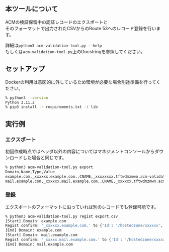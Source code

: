 ## 本ツールについて

ACMの検証保留中の認証レコードのエクスポートと  
そのフォーマットで出力されたCSVからのRoute 53へのレコード登録を行います。

詳細は`python3 acm-validation-tool.py --help`  
もしくは`acm-validation-tool.py`上のDocstringを参照してください。

## セットアップ

Dockerの利用は意図的に外しているため環境が必要な場合別途準備を行ってください。

```bash
% python3 --version
Python 3.11.2
% pip3 install -r requirements.txt -t lib
```

## 実行例
### エクスポート

初回作成時点ではヘッダ以外の内容についてはマネジメントコンソールからダウンロードした場合と同じです。

```bash
% python3 acm-validation-tool.py export
Domain,Name,Type,Value
example.com,_xxxxxx.example.com.,CNAME,_xxxxxxxx.tftwdmzmwn.acm-validations.aws.
mail.example.com,_xxxxxx.mail.example.com.,CNAME,_xxxxxx.tftwdmzmwn.acm-validations.aws.
```

### 登録

エクスポートのフォーマットに沿っていれば別のレコードでも登録可能です。

```bash
% python3 acm-validation-tool.py regist export.csv
[Start] Domain: example.com
Regist confirm: '_xxxxxx.example.com.' to {'Id': '/hostedzone/xxxxxx', 'Name': 'example.com.'} [Y/n]y
[End] Domain: example.com
[Start] Domain: mail.example.com
Regist confirm: '_xxxxx.mail.example.com.' to {'Id': '/hostedzone/xxxxxx', 'Name': 'example.com.'} [Y/n]y
[End] Domain: mail.example.com
```

